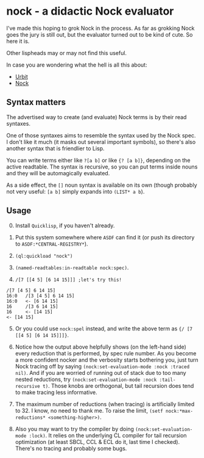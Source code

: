 nock - a didactic Nock evaluator
================================

I've made this hoping to grok Nock in the process.  As far as grokking
Nock goes the jury is still out, but the evaluator turned out to be
kind of cute.  So here it is.

Other lispheads may or may not find this useful.

In case you are wondering what the hell is all this about:

* [Urbit](http://www.urbit.org/)
* [Nock](http://www.urbit.org/2013/08/22/Chapter-2-nock.html)

Syntax matters
--------------

The advertised way to create (and evaluate) Nock terms is by their
read syntaxes.

One of those syntaxes aims to resemble the syntax used by the Nock
spec.  I don't like it much (it masks out several important symbols),
so there's also another syntax that is friendlier to Lisp.

You can write terms either like `?[a b]` or like `{? [a b]}`,
depending on the active readtable.  The syntax is recursive, so you
can put terms inside nouns and they will be automagically evaluated.

As a side effect, the `[]` noun syntax is available on its own (though
probably not very useful: `[a b]` simply expands into `(LIST* a b`).

Usage
-----

0. Install `Quicklisp`, if you haven't already.

1. Put this system somewhere where `ASDF` can find it (or push its
directory to `ASDF:*CENTRAL-REGISTRY*`).

2. `(ql:quickload "nock")`

3. `(named-readtables:in-readtable nock:spec)`.

4. `/[7 [[4 5] [6 14 15]]] ;let's try this!`
```
/[7 [4 5] 6 14 15]
16:0   /[3 [4 5] 6 14 15]
16:0   <- [6 14 15]
16     /[3 6 14 15]
16     <- [14 15]
<- [14 15]
```

5. Or you could use `nock:spel` instead, and write the above term as
`{/ [7 [[4 5] [6 14 15]]]}`.

6. Notice how the output above helpfully shows (on the left-hand side)
every reduction that is performed, by spec rule number.  As you become
a more confident nocker and the verbosity starts bothering you, just
turn Nock tracing off by saying `(nock:set-evaluation-mode :nock
:traced nil)`.  And if you are worried of running out of stack due to
too many nested reductions, try `(nock:set-evaluation-mode :nock
:tail-recursive t)`.  Those knobs are orthogonal, but tail recursion
does tend to make tracing less informative.

7. The maximum number of reductions (when tracing) is artificially
limited to 32.  I know, no need to thank me.  To raise the limit,
`(setf nock:*max-reductions* <something-higher>)`.

8. Also you may want to try the compiler by doing
`(nock:set-evaluation-mode :lock)`.  It relies on the underlying CL
compiler for tail recursion optimization (at least SBCL, CCL & ECL do
it, last time I checked).  There's no tracing and probably some bugs.
